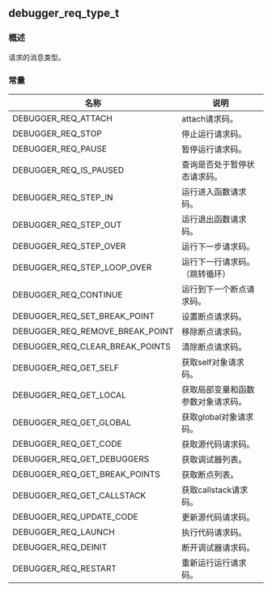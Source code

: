 ## debugger\_req\_type\_t
### 概述
请求的消息类型。
### 常量
<p id="debugger_req_type_t_consts">

| 名称 | 说明 | 
| -------- | ------- | 
| DEBUGGER\_REQ\_ATTACH | attach请求码。 |
| DEBUGGER\_REQ\_STOP | 停止运行请求码。 |
| DEBUGGER\_REQ\_PAUSE | 暂停运行请求码。 |
| DEBUGGER\_REQ\_IS\_PAUSED | 查询是否处于暂停状态请求码。 |
| DEBUGGER\_REQ\_STEP\_IN | 运行进入函数请求码。 |
| DEBUGGER\_REQ\_STEP\_OUT | 运行退出函数请求码。 |
| DEBUGGER\_REQ\_STEP\_OVER | 运行下一步请求码。 |
| DEBUGGER\_REQ\_STEP\_LOOP\_OVER | 运行下一行请求码。（跳转循环） |
| DEBUGGER\_REQ\_CONTINUE | 运行到下一个断点请求码。 |
| DEBUGGER\_REQ\_SET\_BREAK\_POINT | 设置断点请求码。 |
| DEBUGGER\_REQ\_REMOVE\_BREAK\_POINT | 移除断点请求码。 |
| DEBUGGER\_REQ\_CLEAR\_BREAK\_POINTS | 清除断点请求码。 |
| DEBUGGER\_REQ\_GET\_SELF | 获取self对象请求码。 |
| DEBUGGER\_REQ\_GET\_LOCAL | 获取局部变量和函数参数对象请求码。 |
| DEBUGGER\_REQ\_GET\_GLOBAL | 获取global对象请求码。 |
| DEBUGGER\_REQ\_GET\_CODE | 获取源代码请求码。 |
| DEBUGGER\_REQ\_GET\_DEBUGGERS | 获取调试器列表。 |
| DEBUGGER\_REQ\_GET\_BREAK\_POINTS | 获取断点列表。 |
| DEBUGGER\_REQ\_GET\_CALLSTACK | 获取callstack请求码。 |
| DEBUGGER\_REQ\_UPDATE\_CODE | 更新源代码请求码。 |
| DEBUGGER\_REQ\_LAUNCH | 执行代码请求码。 |
| DEBUGGER\_REQ\_DEINIT | 断开调试器请求码。 |
| DEBUGGER\_REQ\_RESTART | 重新运行运行请求码。 |
